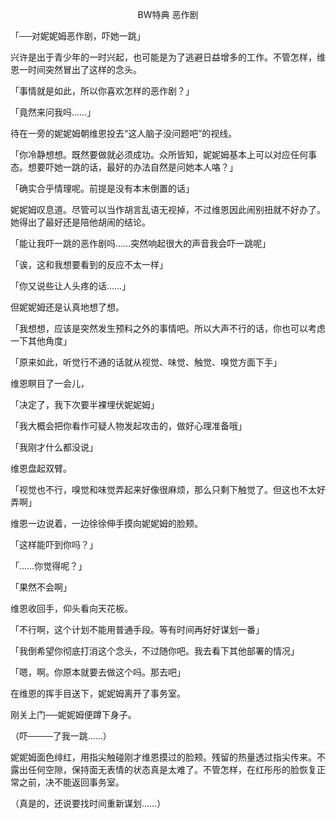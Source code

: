 <p align="center">BW特典 恶作剧</p>

「──对妮妮姆恶作剧，吓她一跳」

兴许是出于青少年的一时兴起，也可能是为了逃避日益增多的工作。不管怎样，维恩一时间突然冒出了这样的念头。

「事情就是如此，所以你喜欢怎样的恶作剧？」

「竟然来问我吗……」

待在一旁的妮妮姆朝维恩投去“这人脑子没问题吧”的视线。

「你冷静想想。既然要做就必须成功。众所皆知，妮妮姆基本上可以对应任何事态。想要吓她一跳的话，最好的办法自然是问她本人咯？」

「确实合乎情理呢。前提是没有本末倒置的话」

妮妮姆叹息道。尽管可以当作胡言乱语无视掉，不过维恩因此闹别扭就不好办了。她得出了最好还是陪他胡闹的结论。

「能让我吓一跳的恶作剧吗……突然响起很大的声音我会吓一跳呢」

「诶，这和我想要看到的反应不太一样」

「你又说些让人头疼的话……」

但妮妮姆还是认真地想了想。

「我想想，应该是突然发生预料之外的事情吧。所以大声不行的话，你也可以考虑一下其他角度」

「原来如此，听觉行不通的话就从视觉、味觉、触觉、嗅觉方面下手」

维恩瞑目了一会儿，

「决定了，我下次要半裸埋伏妮妮姆」

「我大概会把你看作可疑人物发起攻击的，做好心理准备哦」

「我刚才什么都没说」

维恩盘起双臂。

「视觉也不行，嗅觉和味觉弄起来好像很麻烦，那么只剩下触觉了。但这也不太好弄啊」

维恩一边说着，一边徐徐伸手摸向妮妮姆的脸颊。

「这样能吓到你吗？」

「……你觉得呢？」

「果然不会啊」

维恩收回手，仰头看向天花板。

「不行啊，这个计划不能用普通手段。等有时间再好好谋划一番」

「我倒希望你彻底打消这个念头，不过随你吧。我去看下其他部署的情况」

「嗯，啊。你原本就要去做这个吗。那去吧」

在维恩的挥手目送下，妮妮姆离开了事务室。

刚关上门──妮妮姆便蹲下身子。

（吓────了我一跳……）

妮妮姆面色绯红，用指尖触碰刚才维恩摸过的脸颊。残留的热量透过指尖传来。不露出任何空隙，保持面无表情的状态真是太难了。不管怎样，在红彤彤的脸恢复正常之前，决不能返回事务室。

（真是的，还说要找时间重新谋划……）

